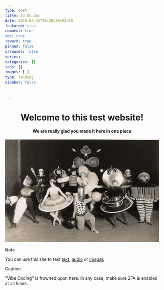 ```yaml
---
type: post 
title: Jo Condor
date: 2025-08-31T10:28:20+02:00
featured: true
comment: true
toc: true
reward: true
pinned: false
carousel: false
series:
categories: []
tags: []
images: [ ]
type: landing
sidebar: false


---
```

<div style="text-align: center;">

# Welcome to this test website!

#### We are really glad you made it here in one piece

</div>

<!--more-->

![We are really glad you made it here in one piece](bauhaus.png?width=800px#center)

> [!NOTE]
> You can use this site to test [text](text), [audio](audio) or [images](images)

> [!CAUTION]
> "Vibe Coding" is frowned upon here.  In any case, make sure 2FA is enabled at all times.

